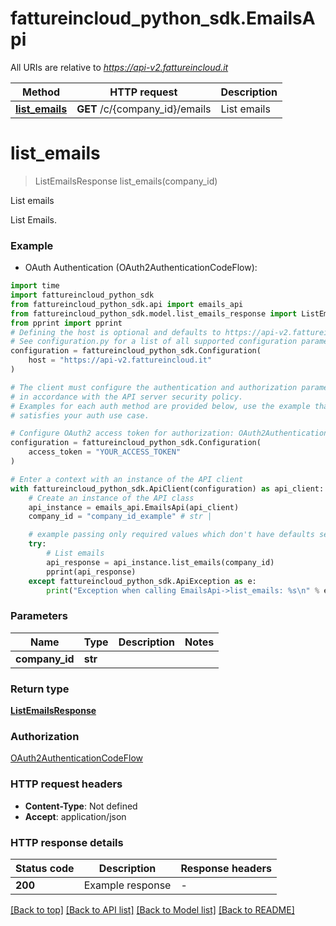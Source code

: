 # fattureincloud_python_sdk.EmailsApi

All URIs are relative to *https://api-v2.fattureincloud.it*

Method | HTTP request | Description
------------- | ------------- | -------------
[**list_emails**](EmailsApi.md#list_emails) | **GET** /c/{company_id}/emails | List emails


# **list_emails**
> ListEmailsResponse list_emails(company_id)

List emails

List Emails.

### Example

* OAuth Authentication (OAuth2AuthenticationCodeFlow):

```python
import time
import fattureincloud_python_sdk
from fattureincloud_python_sdk.api import emails_api
from fattureincloud_python_sdk.model.list_emails_response import ListEmailsResponse
from pprint import pprint
# Defining the host is optional and defaults to https://api-v2.fattureincloud.it
# See configuration.py for a list of all supported configuration parameters.
configuration = fattureincloud_python_sdk.Configuration(
    host = "https://api-v2.fattureincloud.it"
)

# The client must configure the authentication and authorization parameters
# in accordance with the API server security policy.
# Examples for each auth method are provided below, use the example that
# satisfies your auth use case.

# Configure OAuth2 access token for authorization: OAuth2AuthenticationCodeFlow
configuration = fattureincloud_python_sdk.Configuration(
    access_token = "YOUR_ACCESS_TOKEN"
)

# Enter a context with an instance of the API client
with fattureincloud_python_sdk.ApiClient(configuration) as api_client:
    # Create an instance of the API class
    api_instance = emails_api.EmailsApi(api_client)
    company_id = "company_id_example" # str | 

    # example passing only required values which don't have defaults set
    try:
        # List emails
        api_response = api_instance.list_emails(company_id)
        pprint(api_response)
    except fattureincloud_python_sdk.ApiException as e:
        print("Exception when calling EmailsApi->list_emails: %s\n" % e)
```


### Parameters

Name | Type | Description  | Notes
------------- | ------------- | ------------- | -------------
 **company_id** | **str**|  |

### Return type

[**ListEmailsResponse**](ListEmailsResponse.md)

### Authorization

[OAuth2AuthenticationCodeFlow](../README.md#OAuth2AuthenticationCodeFlow)

### HTTP request headers

 - **Content-Type**: Not defined
 - **Accept**: application/json


### HTTP response details

| Status code | Description | Response headers |
|-------------|-------------|------------------|
**200** | Example response |  -  |

[[Back to top]](#) [[Back to API list]](../README.md#documentation-for-api-endpoints) [[Back to Model list]](../README.md#documentation-for-models) [[Back to README]](../README.md)

